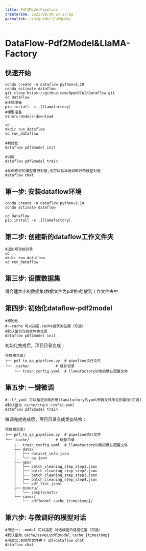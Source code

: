 ```yaml
---
title: Pdf2ModelPipeline
createTime: 2025/08/30 14:27:02
permalink: /zh/guide/i2pk9pwh/
---
```

# DataFlow-Pdf2Model&LlaMA-Factory

## 快速开始

```
conda create -n dataflow python=3.10
conda activate dataflow
git clone https://github.com/OpenDCAI/DataFlow.git
cd DataFlow
#环境准备
pip install -e .[llamafactory]
#模型准备
mineru-models-download

cd ..
mkdir run_dataflow
cd run_dataflow

#初始化 
dataflow pdf2model init

#训练
dataflow pdf2model train

#与训练好的模型进行对话,也可以与本地训练好的模型对话
dataflow chat
```



## 第一步: 安装dataflow环境

```
conda create -n dataflow python=3.10
conda activate dataflow

cd DataFlow
pip install -e .[llamafactory]
```



## 第二步: 创建新的dataflow工作文件夹

```
#退出项目根目录
cd ..
mkdir run_dataflow
cd run_dataflow
```



## 第三步: 设置数据集

将合适大小的数据集(数据文件为pdf格式)放到工作文件夹中



## 第四步: 初始化dataflow-pdf2model

```
#初始化 
#--cache 可以指定.cache目录的位置（可选）
#默认值为当前文件夹目录
dataflow pdf2model init
```

初始化完成后，项目目录变成：

```shell
项目根目录/
├── pdf_to_qa_pipeline.py  # pipeline执行文件
└── .cache/            # 缓存目录
    └── train_config.yaml  # llamafactory训练的默认配置文件
```



## 第五步: 一键微调

```
#--lf_yaml 可以指定训练所用llamafactory的yaml参数文件所在的路径(可选)
#默认值为.cache/train_config.yaml
dataflow pdf2model train
```

微调完成完成后，项目目录变成类似结构：

```
项目根目录/
├── pdf_to_qa_pipeline.py  # pipeline执行文件
└── .cache/            # 缓存目录
    ├── train_config.yaml  # llamafactory训练的默认配置文件
    ├── data/
    │   ├── dataset_info.json
    │   └── qa.json
    ├── gpu/
    │   ├── batch_cleaning_step_step1.json
    │   ├── batch_cleaning_step_step2.json
    │   ├── batch_cleaning_step_step3.json
    │   ├── batch_cleaning_step_step4.json
    │   └── pdf_list.jsonl
    ├── mineru/
    │   └── sample/auto/
    └── saves/
        └── pdf2model_cache_{timestamp}/
```



## 第六步: 与微调好的模型对话

```
#用法一:--model 可以指定 对话模型的路径位置（可选）
#默认值为.cache/saves/pdf2model_cache_{timestamp}
#用法二:到模型文件夹下 运行dataflow chat
dataflow chat
```
